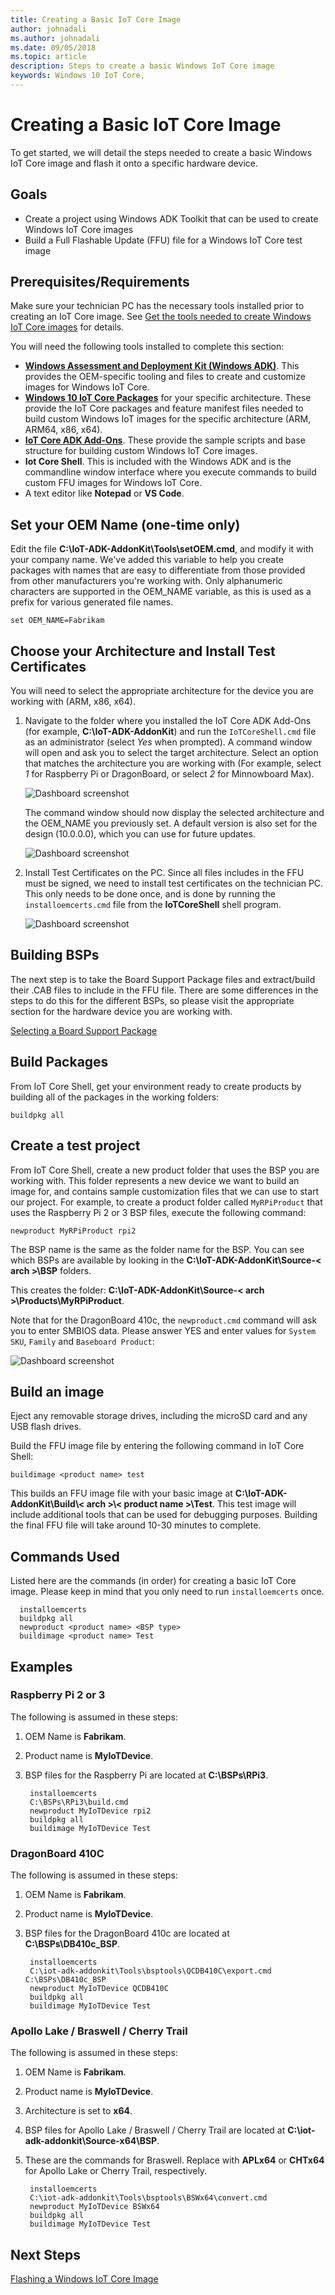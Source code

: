 ```yaml
--- 
title: Creating a Basic IoT Core Image
author: johnadali
ms.author: johnadali
ms.date: 09/05/2018 
ms.topic: article 
description: Steps to create a basic Windows IoT Core image
keywords: Windows 10 IoT Core, 
--- 
```


# Creating a Basic IoT Core Image
To get started, we will detail the steps needed to create a basic Windows IoT Core image and flash it onto a specific hardware device.

## Goals
* Create a project using Windows ADK Toolkit that can be used to create Windows IoT Core images
* Build a Full Flashable Update (FFU) file for a Windows IoT Core test image

## Prerequisites/Requirements
Make sure your technician PC has the necessary tools installed prior to creating an IoT Core image. See [Get the tools needed to create Windows IoT Core images](03-ToolsNeeded.md) for details.

You will need the following tools installed to complete this section:
* **[Windows Assessment and Deployment Kit (Windows ADK)](https://docs.microsoft.com/en-us/windows-hardware/get-started/adk-install#winADK)**. This provides the OEM-specific tooling and files to create and customize images for Windows IoT Core.
* **[Windows 10 IoT Core Packages](https://www.microsoft.com/en-us/software-download/windows10iotcore)** for your specific architecture. These provide the IoT Core packages and feature manifest files needed to build custom Windows IoT images for the specific architecture (ARM, ARM64, x86, x64).
* **[IoT Core ADK Add-Ons](https://github.com/ms-iot/iot-adk-addonkit/)**. These provide the sample scripts and base structure for building custom Windows IoT Core images.
* **Iot Core Shell**. This is included with the Windows ADK and is the commandline window interface where you execute commands to build custom FFU images for Windows IoT Core.
* A text editor like **Notepad** or **VS Code**.

## Set your OEM Name (one-time only)
Edit the file **C:\IoT-ADK-AddonKit\Tools\setOEM.cmd**, and modify it with your company name. We've added this variable to help you create packages with names that are easy to differentiate from those provided from other manufacturers you're working with. Only alphanumeric characters are supported in the OEM_NAME variable, as this is used as a prefix for various generated file names.

    set OEM_NAME=Fabrikam


## Choose your Architecture and Install Test Certificates
You will need to select the appropriate architecture for the device you are working with (ARM, x86, x64). 

1. Navigate to the folder where you installed the IoT Core ADK Add-Ons (for example, **C:\IoT-ADK-AddonKit**) and run the `IoTCoreShell.cmd` file as an administrator (select *Yes* when prompted). A command window will open and ask you to select the target architecture. Select an option that matches the architecture you are working with (For example, select *1* for Raspberry Pi or DragonBoard, or select *2* for Minnowboard Max).

    ![Dashboard screenshot](../media/ManufacturingGuide/SelectingArchitecture.jpg)

    The command window should now display the selected architecture and the OEM_NAME you previously set. A default version is also set for the design (10.0.0.0), which you can use for future updates.

    ![Dashboard screenshot](../media/ManufacturingGuide/IoTCoreShellInfo.jpg)

2. Install Test Certificates on the PC. Since all files includes in the FFU must be signed, we need to install test certificates on the technician PC. This only needs to be done once, and is done by running the `installoemcerts.cmd` file from the **IoTCoreShell** shell program.

    ![Dashboard screenshot](../media/ManufacturingGuide/InstallOEMCerts.jpg)

## Building BSPs 
The next step is to take the Board Support Package files and extract/build their .CAB files to include in the FFU file. There are some differences in the steps to do this for the different BSPs, so please visit the appropriate section for the hardware device you are working with.

[Selecting a Board Support Package](04a-BoardSupportPackages.md)

## Build Packages 
From IoT Core Shell, get your environment ready to create products by building all of the packages in the working folders: 
    
    buildpkg all 

## Create a test project 
From IoT Core Shell, create a new product folder that uses the BSP you are working with. This folder represents a new device we want to build an image for, and contains sample customization files that we can use to start our project. For example, to create a product folder called `MyRPiProduct` that uses the Raspberry Pi 2 or 3 BSP files, execute the following command:

    newproduct MyRPiProduct rpi2 

The BSP name is the same as the folder name for the BSP. You can see which BSPs are available by looking in the **C:\IoT-ADK-AddonKit\Source-\< arch >\BSP** folders. 

This creates the folder: **C:\IoT-ADK-AddonKit\Source-< arch >\Products\\MyRPiProduct**. 

Note that for the DragonBoard 410c, the `newproduct.cmd` command will ask you to enter SMBIOS data. Please answer YES and enter values for `System SKU`, `Family` and `Baseboard Product`:

![Dashboard screenshot](../media/ManufacturingGuide/DragonBoardNewProduct.jpg)

## Build an image 
Eject any removable storage drives, including the microSD card and any USB flash drives. 

Build the FFU image file by entering the following command in IoT Core Shell:

    buildimage <product name> test 

This builds an FFU image file with your basic image at **C:\IoT-ADK-AddonKit\Build\\< arch >\\< product name >\Test**. This test image will include additional tools that can be used for debugging purposes. Building the final FFU file will take around 10-30 minutes to complete.

## Commands Used
Listed here are the commands (in order) for creating a basic IoT Core image. Please keep in mind that you only need to run `installoemcerts` once. 

      installoemcerts 
      buildpkg all
      newproduct <product name> <BSP type>
      buildimage <product name> Test

## Examples 
### Raspberry Pi 2 or 3
The following is assumed in these steps:

1. OEM Name is **Fabrikam**.
2. Product name is **MyIoTDevice**.
3. BSP files for the Raspberry Pi are located at **C:\BSPs\RPi3**.

        installoemcerts
        C:\BSPs\RPi3\build.cmd
        newproduct MyIoTDevice rpi2
        buildpkg all
        buildimage MyIoTDevice Test
      
### DragonBoard 410C
The following is assumed in these steps:

1. OEM Name is **Fabrikam**.
2. Product name is **MyIoTDevice**.
3. BSP files for the DragonBoard 410c are located at **C:\BSPs\DB410c_BSP**.

        installoemcerts
        C:\iot-adk-addonkit\Tools\bsptools\QCDB410C\export.cmd C:\BSPs\DB410c_BSP
        newproduct MyIoTDevice QCDB410C
        buildpkg all
        buildimage MyIoTDevice Test
      
### Apollo Lake / Braswell / Cherry Trail
The following is assumed in these steps:

1. OEM Name is **Fabrikam**.
2. Product name is **MyIoTDevice**.
3. Architecture is set to **x64**.
4. BSP files for Apollo Lake / Braswell / Cherry Trail are located at **C:\iot-adk-addonkit\Source-x64\BSP**.
5. These are the commands for Braswell. Replace with **APLx64** or **CHTx64** for Apollo Lake or Cherry Trail, respectively.

        installoemcerts
        C:\iot-adk-addonkit\Tools\bsptools\BSWx64\convert.cmd
        newproduct MyIoTDevice BSWx64
        buildpkg all
        buildimage MyIoTDevice Test

## Next Steps
[Flashing a Windows IoT Core Image](05-FlashingImage.md)


